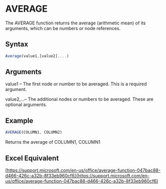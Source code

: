 # AVERAGE

The AVERAGE function returns the average (arithmetic mean) of its arguments, which can be numbers or node references.

## Syntax

```javascript
Average(value1,[value2]....)
```

## Arguments

value1 – The first node or number to be averaged. This is a required argument.

value2,...– The additional nodes or numbers to be averaged. These are optional arguments.

## Example

```javascript
AVERAGE(COLUMN1, COLUMN2)
```

Returns the average of COLUMN1, COLUMN1

## Excel Equivalent

[https://support.microsoft.com/en-us/office/average-function-047bac88-d466-426c-a32b-8f33eb960cf6](https://support.microsoft.com/en-us/office/average-function-047bac88-d466-426c-a32b-8f33eb960cf6)
